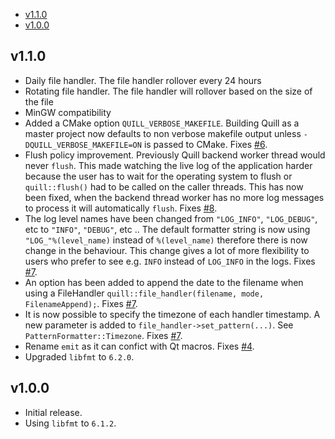 - [v1.1.0](#v1.1.0)
- [v1.0.0](#v1.0.0)

## v1.1.0
* Daily file handler. The file handler rollover every 24 hours
* Rotating file handler. The file handler will rollover based on the size of the file
* MinGW compatibility
* Added a CMake option `QUILL_VERBOSE_MAKEFILE`. Building Quill as a master project now defaults to non verbose makefile output unless `-DQUILL_VERBOSE_MAKEFILE=ON` is passed to CMake. Fixes [#6](https://github.com/odygrd/quill/issues/6).
* Flush policy improvement. Previously Quill backend worker thread would never `flush`. This made watching the live log of the application harder because the user has to wait for the operating system to flush or `quill::flush()` had to be called on the caller threads. This has now been fixed, when the backend thread worker has no more log messages to process it will automatically `flush`. Fixes [#8](https://github.com/odygrd/quill/issues/8).
* The log level names have been changed from `"LOG_INFO"`, `"LOG_DEBUG"`, etc to `"INFO"`, `"DEBUG"`, etc .. The default formatter string is now using `"LOG_"%(level_name)` instead of `%(level_name)` therefore there is now change in the behaviour. This change gives a lot of more flexibility to users who prefer to see e.g. `INFO` instead of `LOG_INFO` in the logs. Fixes [#7](https://github.com/odygrd/quill/issues/7).
* An option has been added to append the date to the filename when using a FileHandler `quill::file_handler(filename, mode, FilenameAppend);`. Fixes [#7](https://github.com/odygrd/quill/issues/7).
* It is now possible to specify the timezone of each handler timestamp. A new parameter is added to `file_handler->set_pattern(...)`. See `PatternFormatter::Timezone`. Fixes [#7](https://github.com/odygrd/quill/issues/7).
* Rename `emit` as it can confict with Qt macros. Fixes [#4](https://github.com/odygrd/quill/issues/4).
* Upgraded `libfmt` to `6.2.0`.


## v1.0.0
* Initial release.
* Using `libfmt` to `6.1.2`.
